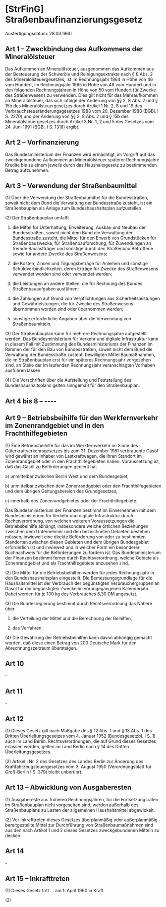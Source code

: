 # [StrFinG] Straßenbaufinanzierungsgesetz

Ausfertigungsdatum: 28.03.1960

 

## Art 1 – Zweckbindung des Aufkommens der Mineralölsteuer

Das Aufkommen an Mineralölsteuer, ausgenommen das Aufkommen aus der Besteuerung der Schweröle und Reinigungsextrakte nach § 8 Abs. 2 des Mineralölsteuergesetzes, ist im Rechnungsjahr 1964 in Höhe von 46 vom Hundert, im Rechnungsjahr 1965 in Höhe von 48 vom Hundert und in den folgenden Rechnungsjahren in Höhe von 50 vom Hundert für Zwecke des Straßenwesens zu verwenden. Dies gilt nicht für das Mehraufkommen an Mineralölsteuer, das sich infolge der Änderung von §§ 2, 8 Abs. 2 und § 15b des Mineralölsteuergesetzes durch Artikel 1 Nr. 2, 8 und 19 des Verbrauchsteueränderungsgesetzes 1988 vom 20. Dezember 1988 (BGBl. I S. 2270) und der Änderung von §§ 2, 8 Abs. 2 und § 15b des Mineralölsteuergesetzes durch Artikel 3 Nr. 1, 2 und 5 des Gesetzes vom 24. Juni 1991 (BGBl. I S. 1318) ergibt.


## Art 2 – Vorfinanzierung

Das Bundesministerium der Finanzen wird ermächtigt, im Vorgriff auf das zweckgebundene Aufkommen an Mineralölsteuer späterer Rechnungsjahre Kredite bis zu einem jeweils durch das Haushaltsgesetz zu bestimmenden Betrag aufzunehmen.


## Art 3 – Verwendung der Straßenbaumittel

(1) Über die Verwendung der Straßenbaumittel für die Bundesstraßen, soweit nicht dem Bund die Verwaltung der Bundesstraße zusteht, ist ein Straßenbauplan als Anlage zum Bundeshaushaltsplan aufzustellen.

(2) Der Straßenbauplan umfaßt

1. die Mittel für Unterhaltung, Erweiterung, Ausbau und Neubau der Bundesstraßen, soweit nicht dem Bund die Verwaltung der Bundesstraße zusteht, die Mittel für den Erwerb von Grundstücken für Straßenbauzwecke, für Straßenbauforschung, für Zuwendungen an fremde Baulastträger und sonstige durch den Straßenbau Betroffene sowie für andere Zwecke des Straßenwesens;

2. die Kosten, Zinsen und Tilgungsbeträge für Anleihen und sonstige Schuldverbindlichkeiten, deren Erträge für Zwecke des Straßenwesens verwendet worden sind oder verwendet werden;

3. die Leistungen an andere Stellen, die für Rechnung des Bundes Straßenbauaufgaben ausführen;

4. die Zahlungen auf Grund von Verpflichtungen aus Sicherheitsleistungen und Gewährleistungen, die für Zwecke des Straßenwesens übernommen worden sind oder übernommen werden;

5. sonstige erforderliche Angaben über die Verwendung von Straßenbaumitteln.

(3) Der Straßenbauplan kann für mehrere Rechnungsjahre aufgestellt werden. Das Bundesministerium für Verkehr und digitale Infrastruktur kann in diesem Fall mit Zustimmung des Bundesministeriums der Finanzen im Rahmen der für den Bau von Bundesstraßen, soweit nicht dem Bund die Verwaltung der Bundesstraße zusteht, bewilligten Mittel Baumaßnahmen, die im Straßenbauplan erst für ein späteres Rechnungsjahr vorgesehen sind, an Stelle der im laufenden Rechnungsjahr veranschlagten Vorhaben ausführen lassen.

(4) Die Vorschriften über die Aufstellung und Feststellung des Bundeshaushaltsplans gelten sinngemäß für den Straßenbauplan.


## Art 4 bis 8 – ----


## Art 9 – Betriebsbeihilfe für den Werkfernverkehr im Zonenrandgebiet und in den Frachthilfegebieten

(1) Eine Betriebsbeihilfe für das im Werkfernverkehr im Sinne des Güterkraftverkehrsgesetzes bis zum 31. Dezember 1981 verbrauchte Gasöl wird gewährt an Inhaber von Lastkraftwagen, die ihren Standort im Zonenrandgebiet oder in den Frachthilfegebieten haben. Voraussetzung ist, daß das Gasöl zu Beförderungen gedient hat

a) unmittelbar zwischen Berlin West und dem Bundesgebiet,

b) unmittelbar zwischen dem Zonenrandgebiet oder den Frachthilfegebieten und dem übrigen Geltungsbereich des Grundgesetzes,

c) innerhalb des Zonenrandgebietes oder der Frachthilfegebiete.

Das Bundesministerium der Finanzen bestimmt im Einvernehmen mit dem Bundesministerium für Verkehr und digitale Infrastruktur durch Rechtsverordnung, von welchen weiteren Voraussetzungen die Betriebsbeihilfe abhängt, insbesondere welche örtlichen Beziehungen zwischen dem Unternehmer und den bezeichneten Gebieten bestehen müssen, inwieweit eine direkte Beförderung von oder zu bestimmten Standorten zwischen diesen Gebieten und dem übrigen Bundesgebiet erforderlich ist und inwieweit und in welcher Form ein besonderer Buchnachweis für die Beförderungen zu fordern ist. Das Bundesministerium der Finanzen bestimmt ferner durch Rechtsverordnung, welche Gebiete als Zonenrandgebiet und als Frachthilfegebiete anzusehen sind.

(2) Die Mittel für die Betriebsbeihilfen werden für jedes Rechnungsjahr in den Bundeshaushaltsplan eingestellt. Die Bemessungsgrundlage für die Haushaltsmittel ist der Verbrauch der begünstigten Verbrauchergruppen an Gasöl für die begünstigten Zwecke im vorangegangenen Kalenderjahr. Dabei werden für je 100 kg des Verbrauches 8,30 DM angesetzt.

(3) Die Bundesregierung bestimmt durch Rechtsverordnung das Nähere über

1. die Verteilung der Mittel und die Berechnung der Beihilfen,

2. das Verfahren.

(4) Die Gewährung der Betriebsbeihilfen kann davon abhängig gemacht werden, daß diese einen Betrag von 200 Deutsche Mark für den Abrechnungszeitraum übersteigen.


## Art 10

\-


## Art 11

\-


## Art 12

(1) Dieses Gesetz gilt nach Maßgabe des § 12 Abs. 1 und § 13 Abs. 1 des Dritten Überleitungsgesetzes vom 4. Januar 1952 (Bundesgesetzbl. I S. 1) auch im Land Berlin. Rechtsverordnungen, die auf Grund dieses Gesetzes erlassen werden, gelten im Land Berlin nach § 14 des Dritten Überleitungsgesetzes.

(2) Artikel I Nr. 2 des Gesetzes des Landes Berlin zur Änderung des Kraftfahrzeugsteuergesetzes vom 3. August 1950 (Verordnungsblatt für Groß-Berlin I S. 379) bleibt unberührt.


## Art 13 – Abwicklung von Ausgaberesten

(1) Ausgabereste aus früheren Rechnungsjahren, für die Fortsetzungsraten im Straßenbauplan nicht vorgesehen sind, werden außerhalb des Straßenbauplans zu Lasten der allgemeinen Haushaltsmittel abgewickelt.

(2) Vor Inkrafttreten dieses Gesetzes überplanmäßig oder außerplanmäßig bereitgestellte Mittel zur Durchführung von Straßenbaumaßnahmen sind aus den nach Artikel 1 und 2 dieses Gesetzes zweckgebundenen Mitteln zu decken.


## Art 14

\-


## Art 15 – Inkrafttreten

(1) Dieses Gesetz tritt ... am 1. April 1960 in Kraft.

(2)
